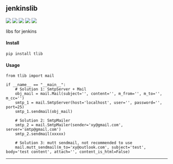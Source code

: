 ## **jenkinslib**
[![](https://img.shields.io/badge/Project-jenkinslib-yellow.svg)]()
[![](https://img.shields.io/badge/Python-2.7-green.svg)]()
[![](https://img.shields.io/badge/Python-3.6-green.svg)]()
[![](https://img.shields.io/badge/Email-tao.xu2008@outlook.com-red.svg)]()
[![](https://img.shields.io/badge/Blog-https://txu2008.github.io-red.svg)][1]

libs for jenkins

#### Install
    pip install tlib

#### Usage
    from tlib import mail
    
    if __name__ == "__main__":
        # Solution 1: SmtpServer + Mail
        obj_mail = mail.Mail(subject='', content='', m_from='', m_to='', m_cc='')
        smtp_1 = mail.SmtpServer(host='localhost', user='', password='', port=25)
        smtp_1.sendmail(obj_mail)
        
        # Solution 2: SmtpMailer
        smtp_2 = mail.SmtpMailer(sender='xy@gmail.com', server='smtp@gmail.com')
        smtp_2.sendmail(xxxxx)
        
        # Solution 3: mutt sendmail, not recommended to use
        mail.mutt_sendmail(m_to='xy@outlook.com', subject='test', body='test content', attach='', content_is_html=False)

***
[1]: https://txu2008.github.io